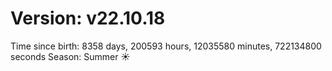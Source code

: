 # Version: v22.10.18
Time since birth: 8358 days, 200593 hours, 12035580 minutes, 722134800 seconds
Season: Summer ☀️
